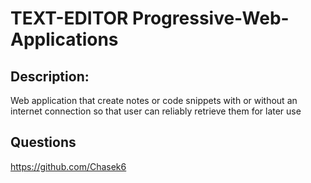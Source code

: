 # TEXT-EDITOR Progressive-Web-Applications



## Description:

Web application that create notes or code snippets with or without an internet connection
so that user can reliably retrieve them for later use



## Questions
https://github.com/Chasek6

